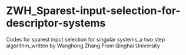 # ZWH_Sparest-input-selection-for-descriptor-systems
Codes for sparest input selection for singular systems_a two step algorithm_written by Wanghong Zhang From Qinghai University
